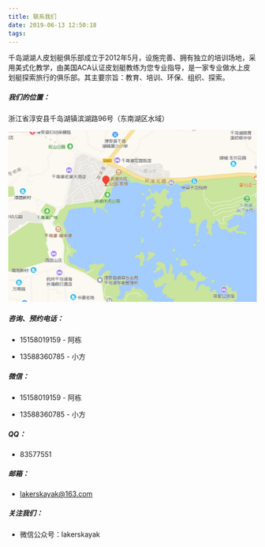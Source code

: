 ```yaml
---
title: 联系我们
date: 2019-06-13 12:50:18
tags: 
---
```


千岛湖湖人皮划艇俱乐部成立于2012年5月，设施完善、拥有独立的培训场地，采用美式化教学，由美国ACA认证皮划艇教练为您专业指导，是一家专业做水上皮划艇探索旅行的俱乐部。其主要宗旨：教育、培训、环保、组织、探索。

##### 我们的位置：

浙江省淳安县千岛湖镇滨湖路96号（东南湖区水域）

<img src="../../images/location.png" width="600px">

##### 咨询、预约电话：

- 15158019159 - 阿栋 

- 13588360785 - 小方

##### 微信：

- 15158019159 - 阿栋 

- 13588360785 - 小方

##### QQ：

- 83577551

##### 邮箱：

- lakerskayak@163.com

##### 关注我们：

- 微信公众号：lakerskayak

